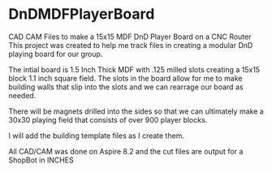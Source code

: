 # DnDMDFPlayerBoard
CAD CAM Files to make a 15x15 MDF DnD Player Board on a CNC Router
This project was created to help me track files in creating a modular DnD playing board for our group.

The intial board is 1.5 Inch Thick MDF with .125 milled slots creating a 15x15 block 1.1 inch square field.
The slots in the board allow for me to make building walls that slip into the slots and we can rearrage our board as needed.

There will be magnets drilled into the sides so that we can ultimately make a 30x30 playing field that consists of over 900 player
blocks.

I will add the  building template files as I create them.

All CAD/CAM was done on Aspire 8.2 and the cut files are output for a ShopBot in INCHES

